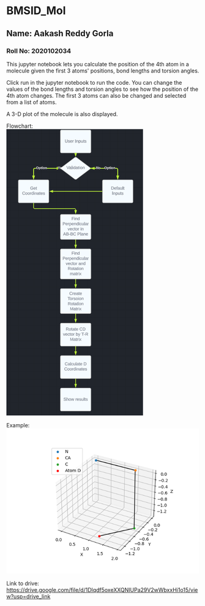 # BMSID_Mol
 ## Name: Aakash Reddy Gorla
 ### Roll No: 2020102034

This jupyter notebook lets you calculate the position of the 4th atom in a molecule given the first 3 atoms' positions, bond lengths and torsion angles.

Click run in the jupyter notebook to run the code. You can change the values of the bond lengths and torsion angles to see how the position of the 4th atom changes.
The first 3 atoms can also be changed and selected from a list of atoms.

A 3-D plot of the molecule is also displayed.

Flowchart: <br>
![Flowchart](Flowchart.png)

Example: <br>
![Example](Mol.png)


Link to drive: https://drive.google.com/file/d/1Dlqdf5oxeXXQNIUPa29V2wWbxxHi1o15/view?usp=drive_link